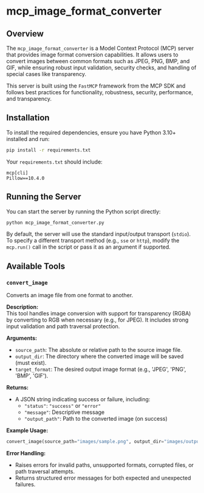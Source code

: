 # mcp_image_format_converter

## Overview

The `mcp_image_format_converter` is a Model Context Protocol (MCP) server that provides image format conversion capabilities. It allows users to convert images between common formats such as JPEG, PNG, BMP, and GIF, while ensuring robust input validation, security checks, and handling of special cases like transparency.

This server is built using the `FastMCP` framework from the MCP SDK and follows best practices for functionality, robustness, security, performance, and transparency.

## Installation

To install the required dependencies, ensure you have Python 3.10+ installed and run:

```bash
pip install -r requirements.txt
```

Your `requirements.txt` should include:

```
mcp[cli]
Pillow==10.4.0
```

## Running the Server

You can start the server by running the Python script directly:

```bash
python mcp_image_format_converter.py
```

By default, the server will use the standard input/output transport (`stdio`). To specify a different transport method (e.g., `sse` or `http`), modify the `mcp.run()` call in the script or pass it as an argument if supported.

## Available Tools

### `convert_image`

Converts an image file from one format to another.

**Description:**  
This tool handles image conversion with support for transparency (RGBA) by converting to RGB when necessary (e.g., for JPEG). It includes strong input validation and path traversal protection.

**Arguments:**
- `source_path`: The absolute or relative path to the source image file.
- `output_dir`: The directory where the converted image will be saved (must exist).
- `target_format`: The desired output image format (e.g., 'JPEG', 'PNG', 'BMP', 'GIF').

**Returns:**
- A JSON string indicating success or failure, including:
  - `"status"`: `"success"` or `"error"`
  - `"message"`: Descriptive message
  - `"output_path"`: Path to the converted image (on success)

**Example Usage:**
```python
convert_image(source_path="images/sample.png", output_dir="images/output", target_format="JPEG")
```

**Error Handling:**
- Raises errors for invalid paths, unsupported formats, corrupted files, or path traversal attempts.
- Returns structured error messages for both expected and unexpected failures.